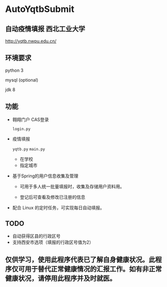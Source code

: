 # AutoYqtbSubmit

## 自动疫情填报 西北工业大学

http://yqtb.nwpu.edu.cn/

## 环境要求

python 3

mysql (optional)

jdk 8

## 功能

- 翱翔门户 CAS登录

  `login.py`

- 疫情填报

  `yqtb.py` `main.py`

    - 在学校
    - 指定城市

- 基于Spring的用户信息收集及管理

    - 可用于多人统一批量填报时，收集及存储用户资料用。

    - 登记后可查看及修改已注册的信息

- 配合 Linux 的定时任务，可实现每日自动填报。

## TODO

- 自动获得区县的行政区号
- 支持西安市选项（填报的行政区号值为2）

## 仅供学习，使用此程序代表已了解自身健康状况。此程序仅可用于替代正常健康情况的汇报工作。如有非正常健康状况，请停用此程序并及时就医。
